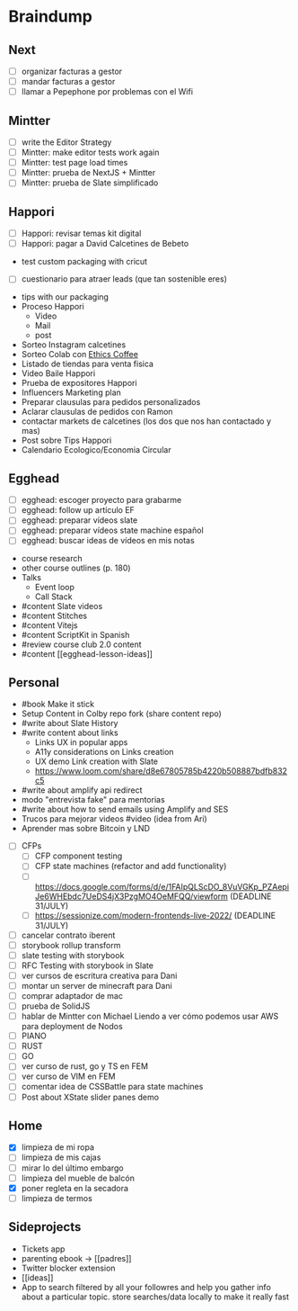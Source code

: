 # Braindump

## Next

- [ ] organizar facturas a gestor
- [ ] mandar facturas a gestor
- [ ] llamar a Pepephone por problemas con el Wifi

## Mintter

- [ ] write the Editor Strategy
- [ ] Mintter: make editor tests work again
- [ ] Mintter: test page load times
- [ ] Mintter: prueba de NextJS + Mintter
- [ ] Mintter: prueba de Slate simplificado

## Happori

- [ ] Happori: revisar temas kit digital
- [ ] Happori: pagar a David Calcetines de Bebeto
- test custom packaging with cricut
- [ ] cuestionario para atraer leads (que tan sostenible eres)
- tips with our packaging
- Proceso Happori
  - Video
  - Mail
  - post
- Sorteo Instagram calcetines
- Sorteo Colab con [Ethics Coffee](https://www.instagram.com/ethics_coffee/)
- Listado de tiendas para venta fisica
- Video Baile Happori
- Prueba de expositores Happori
- Influencers Marketing plan
- Preparar clausulas para pedidos personalizados
- Aclarar clausulas de pedidos con Ramon
- contactar markets de calcetines (los dos que nos han contactado y mas)
- Post sobre Tips Happori
- Calendario Ecologico/Economia Circular

## Egghead

- [ ] egghead: escoger proyecto para grabarme
- [ ] egghead: follow up artículo EF
- [ ] egghead: preparar vídeos slate
- [ ] egghead: preparar vídeos state machine español
- [ ] egghead: buscar ideas de vídeos en mis notas
- course research
- other course outlines (p. 180)
- Talks
  - Event loop
  - Call Stack
- #content Slate videos
- #content Stitches
- #content Vitejs
- #content ScriptKit in Spanish
- #review course club 2.0 content
- #content [[egghead-lesson-ideas]]

## Personal

- #book Make it stick
- Setup Content in Colby repo fork (share content repo)
- #write about Slate History
- #write content about links
  - Links UX in popular apps
  - A11y considerations on Links creation
  - UX demo Link creation with Slate
  - https://www.loom.com/share/d8e67805785b4220b508887bdfb832c5
- #write about amplify api redirect
- modo "entrevista fake" para mentorias
- #write about how to send emails using Amplify and SES
- Trucos para mejorar videos #video (idea from Ari)
- Aprender mas sobre Bitcoin y LND
- [ ] CFPs
  - [ ] CFP component testing
  - [ ] CFP state machines (refactor and add functionality)
  - [ ] https://docs.google.com/forms/d/e/1FAIpQLScDO_8VuVGKp_PZAepiJe6WHEbdc7UeDS4jX3PzgMO4OeMFQQ/viewform (DEADLINE 31/JULY)
  - [ ] https://sessionize.com/modern-frontends-live-2022/ (DEADLINE 31/JULY)
- [ ] cancelar contrato iberent
- [ ] storybook rollup transform
- [ ] slate testing with storybook
- [ ] RFC Testing with storybook in Slate
- [ ] ver cursos de escritura creativa para Dani
- [ ] montar un server de minecraft para Dani
- [ ] comprar adaptador de mac
- [ ] prueba de SolidJS
- [ ] hablar de Mintter con Michael Liendo a ver cómo podemos usar AWS para deployment de Nodos
- [ ] PIANO
- [ ] RUST
- [ ] GO
- [ ] ver curso de rust, go y TS en FEM
- [ ] ver curso de VIM en FEM
- [ ] comentar idea de CSSBattle para state machines
- [ ] Post about XState slider panes demo

## Home

- [x] limpieza de mi ropa
- [ ] limpieza de mis cajas
- [ ] mirar lo del último embargo
- [ ] limpieza del mueble de balcón
- [x] poner regleta en la secadora
- [ ] limpieza de termos

## Sideprojects

- Tickets app
- parenting ebook -> [[padres]]
- Twitter blocker extension
- [[ideas]]
- App to search filtered by all your followres and help you gather info about a particular topic. store searches/data locally to make it really fast

